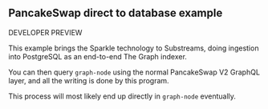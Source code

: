 PancakeSwap direct to database example
--------------------------------------

DEVELOPER PREVIEW

This example brings the Sparkle technology to Substreams, doing
ingestion into PostgreSQL as an end-to-end The Graph indexer.

You can then query `graph-node` using the normal PancakeSwap V2
GraphQL layer, and all the writing is done by this program.

This process will most likely end up directly in `graph-node`
eventually.
